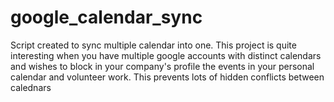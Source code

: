 # google_calendar_sync
Script created to sync multiple calendar into one. This project is quite interesting when you have multiple google accounts with distinct calendars and wishes to block in your company's profile the events in your personal calendar and volunteer work. This prevents lots of hidden conflicts between calednars
